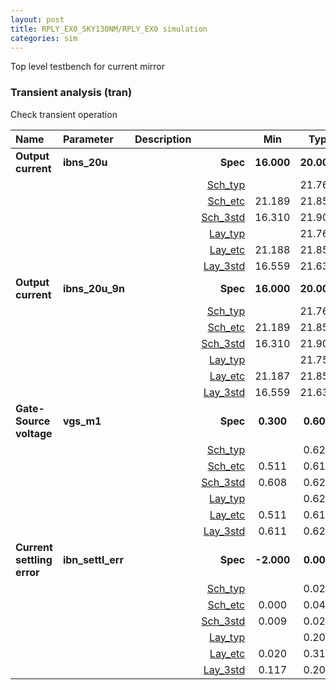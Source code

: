 ```yaml
---
layout: post
title: RPLY_EX0_SKY130NM/RPLY_EX0 simulation
categories: sim
---
```


Top level testbench for current mirror


### Transient analysis (tran)

Check transient operation



|**Name**|**Parameter**|**Description**| |**Min**|**Typ**|**Max**| Unit|
|:---|:---|:---|---:|:---:|:---:|:---:| ---:|
|**Output current**|**ibns\_20u** | | **Spec**  | **16.000** | **20.000** | **24.000** | **uA** |
| | | |<a href='results/tran_Sch_typical.html'>Sch_typ</a>| | 21.760 |  | |
| | | |<a href='results/tran_Sch_etc.html'>Sch_etc</a>|21.189 | 21.854 | 22.356 | |
| | | |<a href='results/tran_Sch_mc.html'>Sch_3std</a>|16.310 | 21.900 | <span style='color:red'>**27.490**</span> | |
| | | |<a href='results/tran_Lay_typical.html'>Lay_typ</a>| | 21.760 |  | |
| | | |<a href='results/tran_Lay_etc.html'>Lay_etc</a>|21.188 | 21.852 | 22.356 | |
| | | |<a href='results/tran_Lay_mc.html'>Lay_3std</a>|16.559 | 21.637 | <span style='color:red'>**26.714**</span> | |
|**Output current**|**ibns\_20u\_9n** | | **Spec**  | **16.000** | **20.000** | **24.000** | **uA** |
| | | |<a href='results/tran_Sch_typical.html'>Sch_typ</a>| | 21.760 |  | |
| | | |<a href='results/tran_Sch_etc.html'>Sch_etc</a>|21.189 | 21.854 | 22.356 | |
| | | |<a href='results/tran_Sch_mc.html'>Sch_3std</a>|16.310 | 21.900 | <span style='color:red'>**27.490**</span> | |
| | | |<a href='results/tran_Lay_typical.html'>Lay_typ</a>| | 21.759 |  | |
| | | |<a href='results/tran_Lay_etc.html'>Lay_etc</a>|21.187 | 21.851 | 22.356 | |
| | | |<a href='results/tran_Lay_mc.html'>Lay_3std</a>|16.559 | 21.636 | <span style='color:red'>**26.714**</span> | |
|**Gate-Source voltage**|**vgs\_m1** | | **Spec**  | **0.300** | **0.600** | **0.800** | **V** |
| | | |<a href='results/tran_Sch_typical.html'>Sch_typ</a>| | 0.620 |  | |
| | | |<a href='results/tran_Sch_etc.html'>Sch_etc</a>|0.511 | 0.614 | 0.711 | |
| | | |<a href='results/tran_Sch_mc.html'>Sch_3std</a>|0.608 | 0.620 | 0.631 | |
| | | |<a href='results/tran_Lay_typical.html'>Lay_typ</a>| | 0.620 |  | |
| | | |<a href='results/tran_Lay_etc.html'>Lay_etc</a>|0.511 | 0.614 | 0.711 | |
| | | |<a href='results/tran_Lay_mc.html'>Lay_3std</a>|0.611 | 0.620 | 0.629 | |
|**Current settling error**|**ibn\_settl\_err** | | **Spec**  | **-2.000** | **0.000** | **2.000** | **nA** |
| | | |<a href='results/tran_Sch_typical.html'>Sch_typ</a>| | 0.020 |  | |
| | | |<a href='results/tran_Sch_etc.html'>Sch_etc</a>|0.000 | 0.040 | 0.500 | |
| | | |<a href='results/tran_Sch_mc.html'>Sch_3std</a>|0.009 | 0.023 | 0.036 | |
| | | |<a href='results/tran_Lay_typical.html'>Lay_typ</a>| | 0.200 |  | |
| | | |<a href='results/tran_Lay_etc.html'>Lay_etc</a>|0.020 | 0.310 | <span style='color:red'>**2.410**</span> | |
| | | |<a href='results/tran_Lay_mc.html'>Lay_3std</a>|0.117 | 0.201 | 0.284 | |

